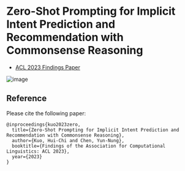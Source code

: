 # Zero-Shot Prompting for Implicit Intent Prediction and Recommendation with Commonsense Reasoning
- [ACL 2023 Findings Paper](https://www.csie.ntu.edu.tw/~yvchen/doc/ACL23_ImplicitBot.pdf)

![image](https://github.com/MiuLab/BotRecommender/assets/2268109/81faf741-1237-4c58-86cb-fa43eabfb18f)

## Reference
Please cite the following paper:
```
@inproceedings{kuo2023zero,
  title={Zero-Shot Prompting for Implicit Intent Prediction and Recommendation with Commonsense Reasoning},
  author={Kuo, Hui-Chi and Chen, Yun-Nung},
  booktitle={Findings of the Association for Computational Linguistics: ACL 2023},
  year={2023}
}
